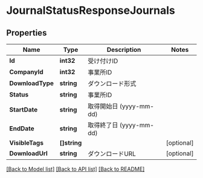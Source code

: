 # JournalStatusResponseJournals

## Properties

Name | Type | Description | Notes
------------ | ------------- | ------------- | -------------
**Id** | **int32** | 受け付けID | 
**CompanyId** | **int32** | 事業所ID | 
**DownloadType** | **string** | ダウンロード形式 | 
**Status** | **string** | 事業所ID | 
**StartDate** | **string** | 取得開始日 (yyyy-mm-dd) | 
**EndDate** | **string** | 取得終了日 (yyyy-mm-dd) | 
**VisibleTags** | **[]string** |  | [optional] 
**DownloadUrl** | **string** | ダウンロードURL | [optional] 

[[Back to Model list]](../README.md#documentation-for-models) [[Back to API list]](../README.md#documentation-for-api-endpoints) [[Back to README]](../README.md)


